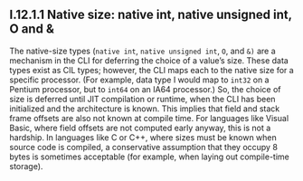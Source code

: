 ## I.12.1.1 Native size: native int, native unsigned int, O and &

The native-size types (`native int`, `native unsigned int`, `O`, and `&)` are a mechanism in the CLI for deferring the choice of a value’s size. These data types exist as CIL types; however, the CLI maps each to the native size for a specific processor. (For example, data type I would map to `int32` on a Pentium processor, but to `int64` on an IA64 processor.) So, the choice of size is deferred until JIT compilation or runtime, when the CLI has been initialized and the architecture is known. This implies that field and stack frame offsets are also not known at compile time. For languages like Visual Basic, where field offsets are not computed early anyway, this is not a hardship. In languages like C or C++, where sizes must be known when source code is compiled, a conservative assumption that they occupy 8 bytes is sometimes acceptable (for example, when laying out compile-time storage).
